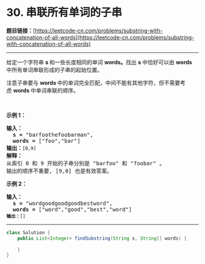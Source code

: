 # 30. 串联所有单词的子串

**题目链接：**[https://leetcode-cn.com/problems/substring-with-concatenation-of-all-words](https://leetcode-cn.com/problems/substring-with-concatenation-of-all-words)

---

<div class="content__1Y2H">
 <div class="notranslate">
  <p>给定一个字符串&nbsp;<strong>s&nbsp;</strong>和一些长度相同的单词&nbsp;<strong>words。</strong>找出 <strong>s </strong>中恰好可以由&nbsp;<strong>words </strong>中所有单词串联形成的子串的起始位置。</p> 
  <p>注意子串要与&nbsp;<strong>words </strong>中的单词完全匹配，中间不能有其他字符，但不需要考虑&nbsp;<strong>words&nbsp;</strong>中单词串联的顺序。</p> 
  <p>&nbsp;</p> 
  <p><strong>示例 1：</strong></p> 
  <pre class="language-text"><strong>输入：
  s =</strong> "barfoothefoobarman",
<strong>  words = </strong>["foo","bar"]
<strong>输出：</strong><code>[0,9]</code>
<strong>解释：</strong>
从索引 0 和 9 开始的子串分别是 "barfoo" 和 "foobar" 。
输出的顺序不重要, [9,0] 也是有效答案。
</pre> 
  <p><strong>示例 2：</strong></p> 
  <pre class="language-text"><strong>输入：
  s =</strong> "wordgoodgoodgoodbestword",
<strong>  words = </strong>["word","good","best","word"]
<code><strong>输出：</strong>[]</code>
</pre> 
 </div>
</div>

---

```java
class Solution {
    public List<Integer> findSubstring(String s, String[] words) {
        
    }
}
```